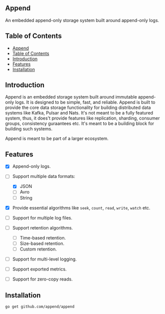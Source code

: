 ## Append

An embedded append-only storage system built around append-only logs.

## Table of Contents

- [Append](#append)
- [Table of Contents](#table-of-contents)
- [Introduction](#introduction)
- [Features](#features)
- [Installation](#installation)


## Introduction

Append is an embedded storage system built around immutable append-only logs. It is designed to be simple, fast, and reliable.
Append is built to provide the core data storage functionality for building distributed data systems like Kafka, Pulsar and Nats. It's not meant to be a fully featured system, thus, it does't provide features like replication, sharding, consumer groups, consistency guraantees etc. It's meant to be a building block for building such systems.

Append is meant to be part of a larger ecosystem. 

## Features

- [x] Append-only logs.
- [ ] Support multiple data formats:
  - [x] JSON
  - [ ] Avro
  - [ ] String
- [x] Provide essential algorithms like `seek`, `count`, `read`, `write`, `watch` etc.
- [ ] Support for multiple log files.
- [ ] Support retention algorithms.
  - [ ] Time-based retention.
  - [ ] Size-based retention.
  - [ ] Custom retention.
- [ ] Support for multi-level logging.
- [ ] Support exported metrics.
- [ ] Support for zero-copy reads.


## Installation

```bash
go get github.com/append/append
```